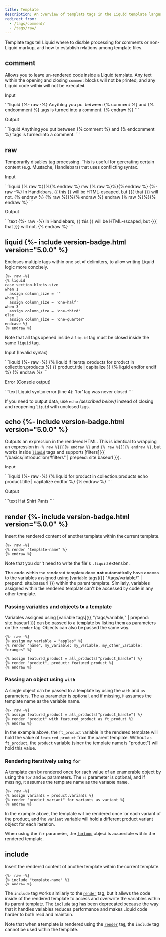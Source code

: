 ```yaml
---
title: Template
description: An overview of template tags in the Liquid template language.
redirect_from:
  - /tags/comment/
  - /tags/raw/
---
```


Template tags tell Liquid where to disable processing for comments or non-Liquid markup, and how to establish relations among template files.

## comment

Allows you to leave un-rendered code inside a Liquid template. Any text within the opening and closing `comment` blocks will not be printed, and any Liquid code within will not be executed.

<p class="code-label">Input</p>
```liquid
{%- raw -%}
Anything you put between {% comment %} and {% endcomment %} tags
is turned into a comment.
{% endraw %}
```

<p class="code-label">Output</p>
```liquid
Anything you put between {% comment %} and {% endcomment %} tags
is turned into a comment.
```

## raw

Temporarily disables tag processing. This is useful for generating certain content (e.g. Mustache, Handlebars) that uses conflicting syntax.

<p class="code-label">Input</p>
```liquid
{% raw %}{%{% endraw %} raw {% raw %}%}{% endraw %}
{%- raw -%}
  In Handlebars, {{ this }} will be HTML-escaped, but
  {{{ that }}} will not.
{% endraw %}
{% raw %}{%{% endraw %} endraw {% raw %}%}{% endraw %}
```

<p class="code-label">Output</p>
```text
{%- raw -%}
  In Handlebars, {{ this }} will be HTML-escaped, but
  {{{ that }}} will not.
{% endraw %}
```

## liquid {%- include version-badge.html version="5.0.0" %}

Encloses multiple tags within one set of delimiters, to allow writing Liquid logic more concisely.

```liquid
{%- raw -%}
{% liquid
case section.blocks.size
when 1
  assign column_size = ''
when 2
  assign column_size = 'one-half'
when 3
  assign column_size = 'one-third'
else
  assign column_size = 'one-quarter'
endcase %}
{% endraw %}
```

Note that all tags opened inside a `liquid` tag must be closed inside the same `liquid` tag.

<p class="code-label">Input (Invalid syntax)</p>
```liquid
{%- raw -%}
{% liquid
if iterate_products
  for product in collection.products
  %}
  {{ product.title | capitalize }}
{% liquid
  endfor
endif %}
{% endraw %}
```

<p class="code-label">Error (Console output)</p>
```text
Liquid syntax error (line 4): 'for' tag was never closed 
```

If you need to output data, use `echo` _(described below)_ instead of closing and reopening `liquid` with unclosed tags.

## echo {%- include version-badge.html version="5.0.0" %}

Outputs an expression in the rendered HTML. This is identical to wrapping an expression in `{% raw %}{{{% endraw %}` and `{% raw %}}}{% endraw %}`, but works inside [`liquid`](#liquid) tags and supports [filters]({{ "/basics/introduction/#filters" | prepend: site.baseurl }}).

<p class="code-label">Input</p>
```liquid
{%- raw -%}
{% liquid
for product in collection.products
  echo product.title | capitalize
endfor %}
{% endraw %}
```

<p class="code-label">Output</p>
```text
Hat Shirt Pants
```

## render {%- include version-badge.html version="5.0.0" %}

Insert the rendered content of another template within the current template.

```liquid
{%- raw -%}
{% render "template-name" %}
{% endraw %}
```

Note that you don't need to write the file's `.liquid` extension.

The code within the rendered template does **not** automatically have access to the variables assigned using [variable tags]({{ "/tags/variable/" | prepend: site.baseurl }}) within the parent template. Similarly, variables assigned within the rendered template can't be accessed by code in any other template.

### Passing variables and objects to a template

Variables assigned using [variable tags]({{ "/tags/variable/" | prepend: site.baseurl }}) can be passed to a template by listing them as parameters on the `render` tag. Objects can also be passed the same way.

```liquid
{%- raw -%}
{% assign my_variable = "apples" %}
{% render "name", my_variable: my_variable, my_other_variable: "oranges" %}

{% assign featured_product = all_products["product_handle"] %}
{% render "product", product: featured_product %}
{% endraw %}
```

### Passing an object using `with`

A single object can be passed to a template by using the `with` and `as` parameters. The `as` parameter is optional, and if missing, it assumes the template name as the variable name.

```liquid
{%- raw -%}
{% assign featured_product = all_products["product_handle"] %}
{% render "product" with featured_product as ft_product %}
{% endraw %}
```

In the example above, the `ft_product` variable in the rendered template will hold the value of `featured_product` from the parent template. Without `as ft_product`, the `product` variable (since the template name is "product") will hold this value.

### Rendering iteratively using `for`

A template can be rendered once for each value of an enumerable object by using the `for` and `as` parameters. The `as` parameter is optional, and if missing, it assumes the template name as the variable name.

```liquid
{%- raw -%}
{% assign variants = product.variants %}
{% render "product_variant" for variants as variant %}
{% endraw %}
```

In the example above, the template will be rendered once for each variant of the product, and the `variant` variable will hold a different product variant object for each iteration.

When using the `for` parameter, the [`forloop`](https://shopify.dev/docs/themes/liquid/reference/objects/for-loops) object is accessible within the rendered template.

## include

Insert the rendered content of another template within the current template.

```liquid
{%- raw -%}
{% include "template-name" %}
{% endraw %}
```

The `include` tag works similarly to the [`render`](#render) tag, but it allows the code inside of the rendered template to access and overwrite the variables within its parent template. The `include` tag has been deprecated because the way that it handles variables reduces performance and makes Liquid code harder to both read and maintain.

Note that when a template is rendered using the [`render`](#render) tag, the `include` tag cannot be used within the template.
